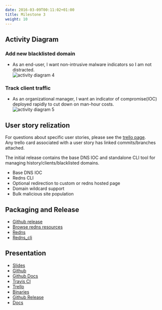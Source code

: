 ```yaml
---
date: 2016-03-09T00:11:02+01:00
title: Milestone 3
weight: 10
---
```


## Activity Diagram


### Add new blacklisted domain
- As an end-user, I want non-intrusive malware indicators so I am not
  distracted.  
![activity diagram 4](https://s3.amazonaws.com/unixvoid-blog/redns_activity_diagram_4_non_intrusive.png)


### Track client traffic
- As an organizational manager, I want an indicator of compromise(IOC)
  deployed rapidly to cut down on man-hour costs.  
![activity diagram
5](https://s3.amazonaws.com/unixvoid-blog/redns_activity_diagram_5_setup.png)


## User story relization  
For questions about specific user stories, please see the
[trello page](https://trello.com/b/5KMHrR6L/redns).  
Any trello card associated with a user story has linked
commits/branches attached.  

The initial release contains the base DNS IOC and standalone CLI tool for managing history/clients/blacklisted domains.  

- Base DNS IOC  
- Redns CLI  
- Optional redirection to custom or redns hosted page  
- Domain wildcard support  
- Bulk malicious site population


## Packaging and Release
- [Github release](https://github.com/mfaltys/redns/releases/tag/v0.95.0)  
- [Browse redns resources](https://cryo.unixvoid.com/bin/redns/)  
- [Redns](https://cryo.unixvoid.com/bin/redns/redns-latest-linux-amd64)  
- [Redns_cli](https://cryo.unixvoid.com/bin/redns/redns_cli-latest-linux-amd64)  


## Presentation
- [Slides](https://s3.amazonaws.com/unixvoid-blog/redns_final.pdf)  
- [Github](https://github.com/mfaltys/redns)
- [Github Docs](https://github.com/mfaltys/redns_docs)
- [Travis CI](https://travis-ci.org/mfaltys/redns)
- [Trello](https://trello.com/b/5KMHrR6L/redns)
- [Binaries](https://cryo.unixvoid.com/bin/redns/)
- [Github Release](https://github.com/mfaltys/redns/releases/tag/v0.95.0)
- [Docs](https://mfaltys.github.io/redns_docs)
